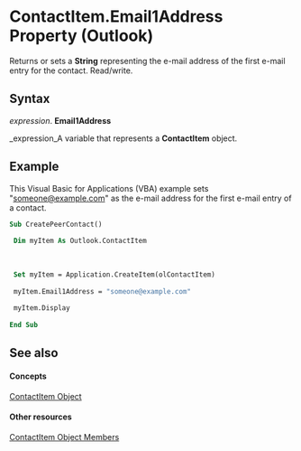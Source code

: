 
# ContactItem.Email1Address Property (Outlook)

Returns or sets a  **String** representing the e-mail address of the first e-mail entry for the contact. Read/write.


## Syntax

 _expression_. **Email1Address**

 _expression_A variable that represents a  **ContactItem** object.


## Example

This Visual Basic for Applications (VBA) example sets "someone@example.com" as the e-mail address for the first e-mail entry of a contact.


```vb
Sub CreatePeerContact() 
 
 Dim myItem As Outlook.ContactItem 
 
 
 
 Set myItem = Application.CreateItem(olContactItem) 
 
 myItem.Email1Address = "someone@example.com" 
 
 myItem.Display 
 
End Sub
```


## See also


#### Concepts


 [ContactItem Object](8e32093c-a678-f1fd-3f35-c2d8994d166f.md)
#### Other resources


 [ContactItem Object Members](a8b13369-4c87-02aa-e62a-1f3067e559fa.md)
